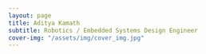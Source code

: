 ```yaml
---
layout: page
title: Aditya Kamath
subtitle: Robotics / Embedded Systems Design Engineer
cover-img: "/assets/img/cover_img.jpg"
---
```

